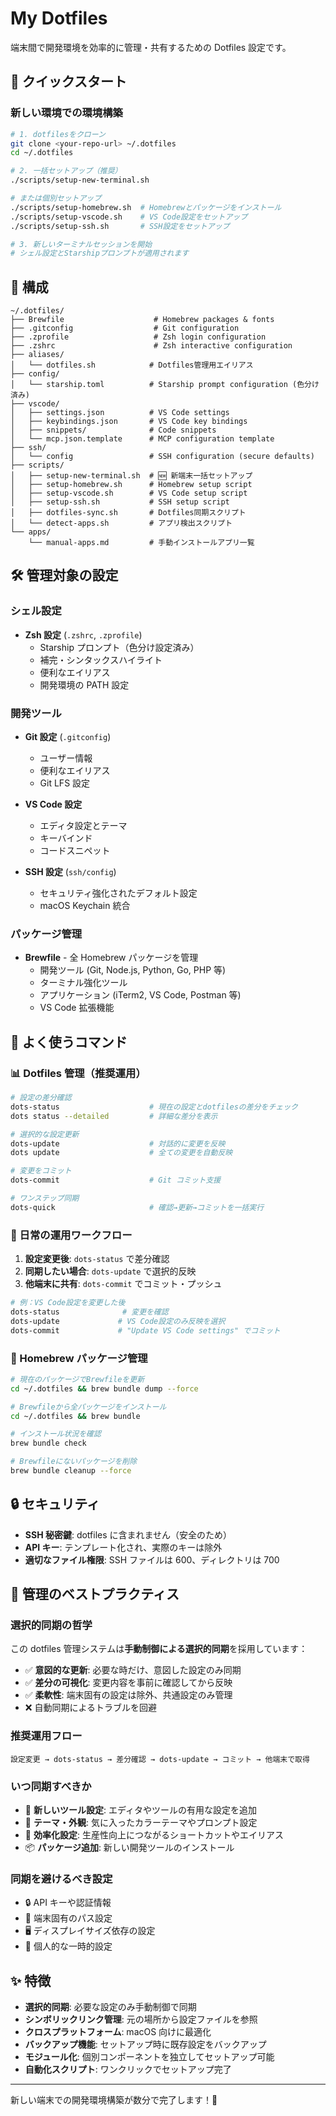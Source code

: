 # My Dotfiles

端末間で開発環境を効率的に管理・共有するための Dotfiles 設定です。

## 🚀 クイックスタート

### 新しい環境での環境構築

```bash
# 1. dotfilesをクローン
git clone <your-repo-url> ~/.dotfiles
cd ~/.dotfiles

# 2. 一括セットアップ（推奨）
./scripts/setup-new-terminal.sh

# または個別セットアップ
./scripts/setup-homebrew.sh  # Homebrewとパッケージをインストール
./scripts/setup-vscode.sh    # VS Code設定をセットアップ
./scripts/setup-ssh.sh       # SSH設定をセットアップ

# 3. 新しいターミナルセッションを開始
# シェル設定とStarshipプロンプトが適用されます
```

## 📁 構成

```
~/.dotfiles/
├── Brewfile                    # Homebrew packages & fonts
├── .gitconfig                  # Git configuration
├── .zprofile                   # Zsh login configuration
├── .zshrc                      # Zsh interactive configuration
├── aliases/
│   └── dotfiles.sh            # Dotfiles管理用エイリアス
├── config/
│   └── starship.toml          # Starship prompt configuration (色分け済み)
├── vscode/
│   ├── settings.json          # VS Code settings
│   ├── keybindings.json       # VS Code key bindings
│   ├── snippets/              # Code snippets
│   └── mcp.json.template      # MCP configuration template
├── ssh/
│   └── config                 # SSH configuration (secure defaults)
├── scripts/
│   ├── setup-new-terminal.sh  # 🆕 新端末一括セットアップ
│   ├── setup-homebrew.sh      # Homebrew setup script
│   ├── setup-vscode.sh        # VS Code setup script
│   ├── setup-ssh.sh           # SSH setup script
│   ├── dotfiles-sync.sh       # Dotfiles同期スクリプト
│   └── detect-apps.sh         # アプリ検出スクリプト
└── apps/
    └── manual-apps.md         # 手動インストールアプリ一覧
```

## 🛠 管理対象の設定

### シェル設定

- **Zsh 設定** (`.zshrc`, `.zprofile`)
  - Starship プロンプト（色分け設定済み）
  - 補完・シンタックスハイライト
  - 便利なエイリアス
  - 開発環境の PATH 設定

### 開発ツール

- **Git 設定** (`.gitconfig`)

  - ユーザー情報
  - 便利なエイリアス
  - Git LFS 設定

- **VS Code 設定**

  - エディタ設定とテーマ
  - キーバインド
  - コードスニペット

- **SSH 設定** (`ssh/config`)
  - セキュリティ強化されたデフォルト設定
  - macOS Keychain 統合

### パッケージ管理

- **Brewfile** - 全 Homebrew パッケージを管理
  - 開発ツール (Git, Node.js, Python, Go, PHP 等)
  - ターミナル強化ツール
  - アプリケーション (iTerm2, VS Code, Postman 等)
  - VS Code 拡張機能

## 📝 よく使うコマンド

### 📊 Dotfiles 管理（推奨運用）

```bash
# 設定の差分確認
dots-status                    # 現在の設定とdotfilesの差分をチェック
dots status --detailed         # 詳細な差分を表示

# 選択的な設定更新
dots-update                    # 対話的に変更を反映
dots update                    # 全ての変更を自動反映

# 変更をコミット
dots-commit                    # Git コミット支援

# ワンステップ同期
dots-quick                     # 確認→更新→コミットを一括実行
```

### 🔄 日常の運用ワークフロー

1. **設定変更後**: `dots-status` で差分確認
2. **同期したい場合**: `dots-update` で選択的反映
3. **他端末に共有**: `dots-commit` でコミット・プッシュ

```bash
# 例：VS Code設定を変更した後
dots-status              # 変更を確認
dots-update             # VS Code設定のみ反映を選択
dots-commit             # "Update VS Code settings" でコミット
```

### 🍺 Homebrew パッケージ管理

```bash
# 現在のパッケージでBrewfileを更新
cd ~/.dotfiles && brew bundle dump --force

# Brewfileから全パッケージをインストール
cd ~/.dotfiles && brew bundle

# インストール状況を確認
brew bundle check

# Brewfileにないパッケージを削除
brew bundle cleanup --force
```

## 🔒 セキュリティ

- **SSH 秘密鍵**: dotfiles に含まれません（安全のため）
- **API キー**: テンプレート化され、実際のキーは除外
- **適切なファイル権限**: SSH ファイルは 600、ディレクトリは 700

## 🎯 管理のベストプラクティス

### **選択的同期の哲学**

この dotfiles 管理システムは**手動制御による選択的同期**を採用しています：

- ✅ **意図的な更新**: 必要な時だけ、意図した設定のみ同期
- ✅ **差分の可視化**: 変更内容を事前に確認してから反映
- ✅ **柔軟性**: 端末固有の設定は除外、共通設定のみ管理
- ❌ 自動同期によるトラブルを回避

### **推奨運用フロー**

```
設定変更 → dots-status → 差分確認 → dots-update → コミット → 他端末で取得
```

### **いつ同期すべきか**

- 🔧 **新しいツール設定**: エディタやツールの有用な設定を追加
- 🎨 **テーマ・外観**: 気に入ったカラーテーマやプロンプト設定
- 🚀 **効率化設定**: 生産性向上につながるショートカットやエイリアス
- 📦 **パッケージ追加**: 新しい開発ツールのインストール

### **同期を避けるべき設定**

- 🔒 API キーや認証情報
- 📍 端末固有のパス設定
- 🖥️ ディスプレイサイズ依存の設定
- 📝 個人的な一時的設定

## ✨ 特徴

- **選択的同期**: 必要な設定のみ手動制御で同期
- **シンボリックリンク管理**: 元の場所から設定ファイルを参照
- **クロスプラットフォーム**: macOS 向けに最適化
- **バックアップ機能**: セットアップ時に既存設定をバックアップ
- **モジュール化**: 個別コンポーネントを独立してセットアップ可能
- **自動化スクリプト**: ワンクリックでセットアップ完了

---

新しい端末での開発環境構築が数分で完了します！🎉
